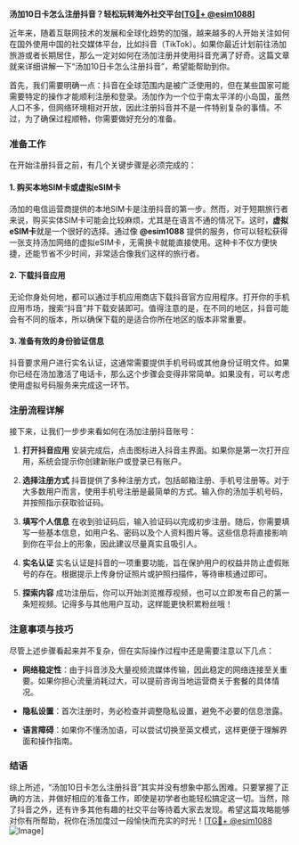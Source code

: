 **汤加10日卡怎么注册抖音？轻松玩转海外社交平台[[TG💪+ @esim1088](https://t.me/s/esim1088)]**

近年来，随着互联网技术的发展和全球化趋势的加强，越来越多的人开始关注如何在国外使用中国的社交媒体平台，比如抖音（TikTok）。如果你最近计划前往汤加旅游或者长期居住，那么一定对如何在汤加注册并使用抖音充满了好奇。这篇文章就来详细讲解一下“汤加10日卡怎么注册抖音”，希望能帮助到你。

首先，我们需要明确一点：抖音在全球范围内是被广泛使用的，但在某些国家可能需要特定的操作才能顺利注册和登录。汤加作为一个位于南太平洋的小岛国，虽然人口不多，但网络环境相对开放，因此注册抖音并不是一件特别复杂的事情。不过，为了确保过程顺畅，你需要做好充分的准备。

### 准备工作

在开始注册抖音之前，有几个关键步骤是必须完成的：

#### 1. 购买本地SIM卡或虚拟eSIM卡
汤加的电信运营商提供的本地SIM卡是注册抖音的第一步。然而，对于短期旅行者来说，购买实体SIM卡可能会比较麻烦，尤其是在语言不通的情况下。这时，**虚拟eSIM卡**就是一个很好的选择。通过像 **@esim1088** 提供的服务，你可以轻松获得一张支持汤加网络的虚拟eSIM卡，无需换卡就能直接使用。这种卡不仅方便快捷，还能节省不少时间，非常适合像我们这样的旅行者。

#### 2. 下载抖音应用
无论你身处何地，都可以通过手机应用商店下载抖音官方应用程序。打开你的手机应用市场，搜索“抖音”并下载安装即可。值得注意的是，在不同的地区，抖音可能会有不同的版本，所以确保下载的是适合你所在地区的版本非常重要。

#### 3. 准备有效的身份验证信息
抖音要求用户进行实名认证，这通常需要提供手机号码或其他身份证明文件。如果你已经在汤加激活了电话卡，那么这个步骤会变得非常简单。如果没有，可以考虑使用虚拟号码服务来完成这一环节。

### 注册流程详解

接下来，让我们一步步来看如何在汤加注册抖音账号：

1. **打开抖音应用**
   安装完成后，点击图标进入抖音主界面。如果你是第一次打开应用，系统会提示你创建新账户或登录已有账户。

2. **选择注册方式**
   抖音提供了多种注册方式，包括邮箱注册、手机号注册等。对于大多数用户而言，使用手机号注册是最简单的方式。输入你的汤加手机号码，并按照指示获取验证码。

3. **填写个人信息**
   在收到验证码后，输入验证码以完成初步注册。随后，你需要填写一些基本信息，如用户名、密码以及个人资料图片等。这些信息将直接影响到你在平台上的形象，因此建议尽量真实且吸引人。

4. **实名认证**
   实名认证是抖音的一项重要功能，旨在保护用户的权益并防止虚假账号的存在。根据提示上传身份证照片或护照扫描件，等待审核通过即可。

5. **探索内容**
   成功注册后，你可以开始浏览推荐视频，也可以立即发布自己的第一条短视频。记得多与其他用户互动，这样能更快积累粉丝哦！

### 注意事项与技巧

尽管上述步骤看起来并不复杂，但在实际操作过程中还是需要注意以下几点：

- **网络稳定性**：由于抖音涉及大量视频流媒体传输，因此稳定的网络连接至关重要。如果你担心流量消耗过大，可以提前咨询当地运营商关于套餐的具体情况。
  
- **隐私设置**：首次注册时，务必检查并调整隐私设置，避免不必要的信息泄露。

- **语言障碍**：如果你不懂汤加语，可以尝试切换至英文模式，这样更便于理解界面和操作指南。

### 结语

综上所述，“汤加10日卡怎么注册抖音”其实并没有想象中那么困难。只要掌握了正确的方法，并做好相应的准备工作，即使是初学者也能轻松搞定这一切。当然，除了抖音之外，还有许多其他有趣的社交平台等待着大家去发现。希望这篇攻略能够对你有所帮助，祝你在汤加度过一段愉快而充实的时光！[[TG💪+ @esim1088](https://t.me/s/esim1088) ![Image](https://i.postimg.cc/4NQfJmqS/Snipaste-2025-05-13-00-14-12.png)]